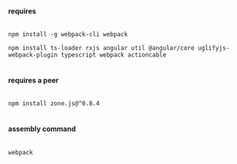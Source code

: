 #### requires
<pre>
<code>
npm install -g webpack-cli webpack<br>
npm install ts-loader rxjs angular util @angular/core uglifyjs-webpack-plugin typescript webpack actioncable
</code>
</pre>
#### requires a peer
<pre>
<code>
npm install zone.js@^0.8.4
</code>
</pre>
#### assembly command
<pre>
<code>
webpack
</code>
</pre>
